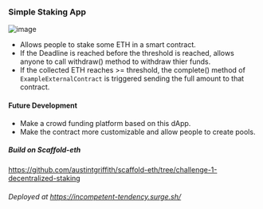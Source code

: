 ### Simple Staking App
![image](https://user-images.githubusercontent.com/55044774/124361836-dab84000-dc4e-11eb-955d-bf759d6e8977.png)

- Allows people to stake some ETH in a smart contract.
- If the Deadline is reached before the threshold is reached, allows anyone to call withdraw() method to withdraw thier funds.
- If the collected ETH reaches >= threshold, the complete() method of `ExampleExternalContract` is triggered sending the full amount to that contract.

#### Future Development
- Make a crowd funding platform based on this dApp.
- Make the contract more customizable and allow people to create pools.

##### Build on Scaffold-eth
https://github.com/austintgriffith/scaffold-eth/tree/challenge-1-decentralized-staking

###### Deployed at https://incompetent-tendency.surge.sh/
